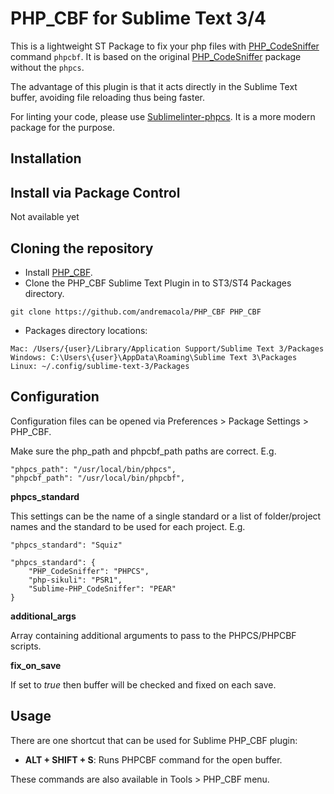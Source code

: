 PHP_CBF for Sublime Text 3/4
========================================

This is a lightweight ST Package to fix your php files with [PHP_CodeSniffer](https://github.com/squizlabs/PHP_CodeSniffer) command `phpcbf`. It is based on the original [PHP_CodeSniffer](https://github.com/andremacola/sublime-PHP_CodeSniffer) package without the `phpcs`.

The advantage of this plugin is that it acts directly in the Sublime Text buffer, avoiding file reloading thus being faster.

For linting your code, please use [Sublimelinter-phpcs](https://packagecontrol.io/packages/SublimeLinter-phpcs). It is a more modern package for the purpose.

Installation
--------------

## Install via Package Control

Not available yet

## Cloning the repository

- Install [PHP_CBF](https://github.com/andremacola/Sublime-PHP_CBF).
- Clone the PHP_CBF Sublime Text Plugin in to ST3/ST4 Packages directory.
```
git clone https://github.com/andremacola/PHP_CBF PHP_CBF
```
- Packages directory locations:
```
Mac: /Users/{user}/Library/Application Support/Sublime Text 3/Packages
Windows: C:\Users\{user}\AppData\Roaming\Sublime Text 3\Packages
Linux: ~/.config/sublime-text-3/Packages
```

Configuration
--------------
Configuration files can be opened via Preferences > Package Settings > PHP_CBF.

Make sure the php_path and phpcbf_path paths are correct. E.g.
```
"phpcs_path": "/usr/local/bin/phpcs",
"phpcbf_path": "/usr/local/bin/phpcbf",
```


**phpcs_standard**

This settings can be the name of a single standard or a list of folder/project names and the standard to be used for each project. E.g.
```
"phpcs_standard": "Squiz"
```
```
"phpcs_standard": {
    "PHP_CodeSniffer": "PHPCS",
    "php-sikuli": "PSR1",
    "Sublime-PHP_CodeSniffer": "PEAR"
}
```

**additional_args**

Array containing additional arguments to pass to the PHPCS/PHPCBF scripts.

**fix_on_save**

If set to *true* then buffer will be checked and fixed on each save.


Usage
--------
There are one shortcut that can be used for Sublime PHP_CBF plugin:
- **ALT + SHIFT + S**: Runs PHPCBF command for the open buffer.

These commands are also available in Tools > PHP_CBF menu.
